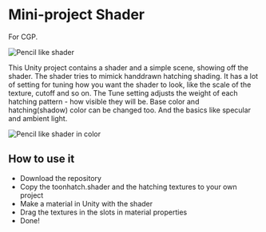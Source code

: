 # Mini-project Shader
 For CGP.

![Pencil like shader](https://raw.githubusercontent.com/dantjald/Mini-project-Shader/main/Images/shader.png)

This Unity project contains a shader and a simple scene, showing off the shader. The shader tries to mimick handdrawn hatching shading. It has a lot of setting for tuning how you want the shader to look, like the scale of the texture, cutoff and so on. The Tune setting adjusts the weight of each hatching pattern - how visible they will be. Base color and hatching(shadow) color can be changed too. And the basics like specular and ambient light. 

![Pencil like shader in color](https://raw.githubusercontent.com/dantjald/Mini-project-Shader/main/Images/color.png)

## How to use it
- Download the repository
- Copy the toonhatch.shader and the hatching textures to your own project
- Make a material in Unity with the shader
- Drag the textures in the slots in material properties
- Done!
